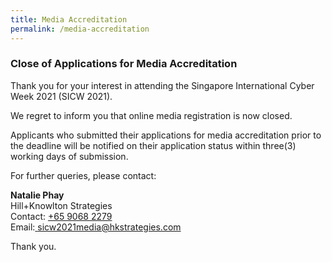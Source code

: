 ```yaml
---
title: Media Accreditation
permalink: /media-accreditation
---
```

### **Close of Applications for Media Accreditation**

Thank you for your interest in attending the Singapore International Cyber Week 2021 (SICW 2021). 

We regret to inform you that online media registration is now closed. 

Applicants who submitted their applications for media accreditation prior to the deadline will be notified on their application status within three(3) working days of submission.


For further queries, please contact:

**Natalie Phay**  
Hill+Knowlton Strategies  
Contact: [+65 9068 2279](tel:+6590682279)  
Email:[ sicw2021media@hkstrategies.com](mailto:sicw2021media@hkstrategies.com)

Thank you.